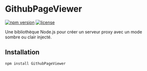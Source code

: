 # GithubPageViewer

[![npm version](https://badge.fury.io/js/proxy-dark-mode.svg)](https://badge.fury.io/js/proxy-dark-mode)
[![license](https://img.shields.io/npm/l/proxy-dark-mode.svg)](https://www.npmjs.com/package/proxy-dark-mode)

Une bibliothèque Node.js pour créer un serveur proxy avec un mode sombre ou clair injecté.

## Installation

```bash
npm install GithubPageViewer
